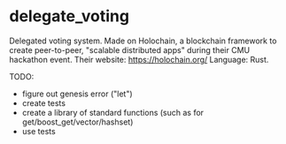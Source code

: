# delegate_voting
Delegated voting system.
Made on Holochain, a blockchain framework to create peer-to-peer, "scalable distributed apps" during their CMU hackathon event.
Their website: https://holochain.org/
Language: Rust.

TODO:
* figure out genesis error ("let") <br />
* create tests <br />
* create a library of standard functions (such as for get/boost\_get/vector/hashset) <br />
* use tests <br />
